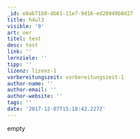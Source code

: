 ```yaml
---
_id: e8ab71b0-db61-11e7-9d16-ed20949b8d27
title: h4ul3
visible: '0'
art: oer
titel: test
desc: test
link: ''
lernziele: ''
tipp: ''
lizenz: lizenz-1
vorbereitungszeit: vorbereitungszeit-1
author-name: ''
author-email: ''
author-website: ''
tags: ''
date: '2017-12-07T15:18:42.227Z'
---
```

empty

